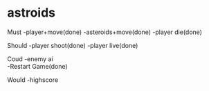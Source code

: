 astroids
========

Must
-player+move(done)
-asteroids+move(done)
-player die(done)

Should
-player shoot(done)
-player live(done)

Coud
-enemy ai        
-Restart Game(done)

Would
-highscore
